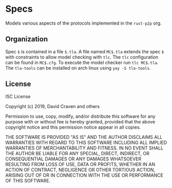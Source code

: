 # Specs
Models various aspects of the protocols implemented in the `rust-p2p` org.

## Organization
Spec `$` is contained in a file `$.tla`. A file named `MC$.tla` extends
the spec `$` with constraints to allow model checking with `tlc`. The `tlc`
configuration can be found in `MC$.cfg`. To execute the model checker run
`tlc MC$.tla`. The `tla-tools` can be installed on arch linux using
`yay -S tla-tools`.


## License
ISC License

Copyright (c) 2019, David Craven and others

Permission to use, copy, modify, and/or distribute this software for any
purpose with or without fee is hereby granted, provided that the above
copyright notice and this permission notice appear in all copies.

THE SOFTWARE IS PROVIDED "AS IS" AND THE AUTHOR DISCLAIMS ALL WARRANTIES WITH
REGARD TO THIS SOFTWARE INCLUDING ALL IMPLIED WARRANTIES OF MERCHANTABILITY
AND FITNESS. IN NO EVENT SHALL THE AUTHOR BE LIABLE FOR ANY SPECIAL, DIRECT,
INDIRECT, OR CONSEQUENTIAL DAMAGES OR ANY DAMAGES WHATSOEVER RESULTING FROM
LOSS OF USE, DATA OR PROFITS, WHETHER IN AN ACTION OF CONTRACT, NEGLIGENCE
OR OTHER TORTIOUS ACTION, ARISING OUT OF OR IN CONNECTION WITH THE USE OR
PERFORMANCE OF THIS SOFTWARE.
